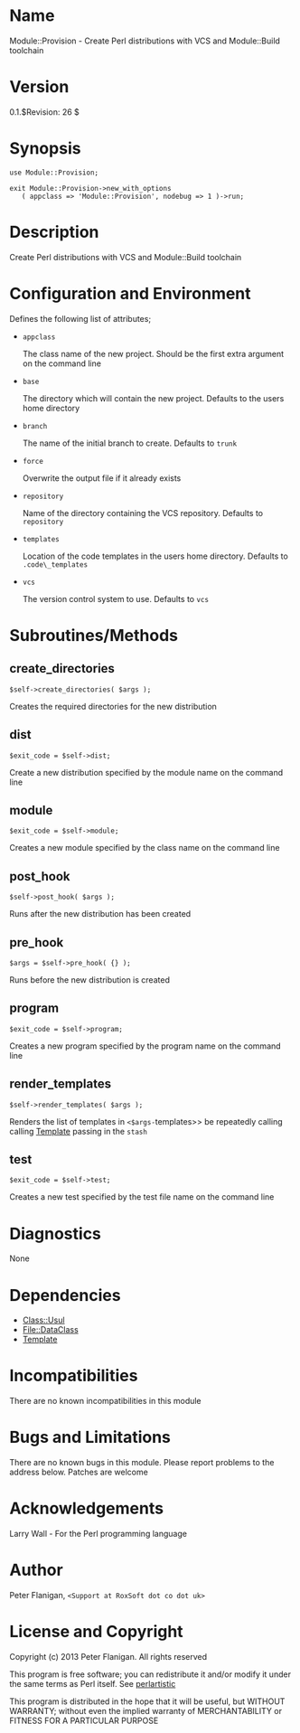 # Name

Module::Provision - Create Perl distributions with VCS and Module::Build toolchain

# Version

0.1.$Revision: 26 $

# Synopsis

    use Module::Provision;

    exit Module::Provision->new_with_options
       ( appclass => 'Module::Provision', nodebug => 1 )->run;

# Description

Create Perl distributions with VCS and Module::Build toolchain

# Configuration and Environment

Defines the following list of attributes;

- `appclass`

    The class name of the new project. Should be the first extra argument on the
    command line

- `base`

    The directory which will contain the new project. Defaults to the users
    home directory

- `branch`

    The name of the initial branch to create. Defaults to `trunk`

- `force`

    Overwrite the output file if it already exists

- `repository`

    Name of the directory containing the VCS repository. Defaults to `repository`

- `templates`

    Location of the code templates in the users home directory. Defaults to
    `.code\_templates`

- `vcs`

    The version control system to use. Defaults to `vcs`

# Subroutines/Methods

## create\_directories

    $self->create_directories( $args );

Creates the required directories for the new distribution

## dist

    $exit_code = $self->dist;

Create a new distribution specified by the module name on the command line

## module

    $exit_code = $self->module;

Creates a new module specified by the class name on the command line

## post\_hook

    $self->post_hook( $args );

Runs after the new distribution has been created

## pre\_hook

    $args = $self->pre_hook( {} );

Runs before the new distribution is created

## program

    $exit_code = $self->program;

Creates a new program specified by the program name on the command line

## render\_templates

    $self->render_templates( $args );

Renders the list of templates in `<$args-`templates>> be repeatedly calling
calling [Template](http://search.cpan.org/perldoc?Template) passing in the `stash`

## test

    $exit_code = $self->test;

Creates a new test specified by the test file name on the command line

# Diagnostics

None

# Dependencies

- [Class::Usul](http://search.cpan.org/perldoc?Class::Usul)
- [File::DataClass](http://search.cpan.org/perldoc?File::DataClass)
- [Template](http://search.cpan.org/perldoc?Template)

# Incompatibilities

There are no known incompatibilities in this module

# Bugs and Limitations

There are no known bugs in this module.
Please report problems to the address below.
Patches are welcome

# Acknowledgements

Larry Wall - For the Perl programming language

# Author

Peter Flanigan, `<Support at RoxSoft dot co dot uk>`

# License and Copyright

Copyright (c) 2013 Peter Flanigan. All rights reserved

This program is free software; you can redistribute it and/or modify it
under the same terms as Perl itself. See [perlartistic](http://search.cpan.org/perldoc?perlartistic)

This program is distributed in the hope that it will be useful,
but WITHOUT WARRANTY; without even the implied warranty of
MERCHANTABILITY or FITNESS FOR A PARTICULAR PURPOSE

